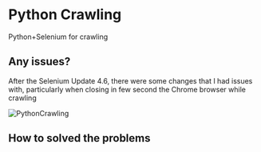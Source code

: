 # Python Crawling

Python+Selenium for crawling

## Any issues?

After the Selenium Update 4.6, there were some changes that I had issues with, particularly when closing in few second the Chrome browser while crawling


![PythonCrawling](https://github.com/NAry-Byun/PythonCrawling/assets/153330377/1a3032e5-7493-4633-8135-41fca02ca43c)

## How to solved the problems


